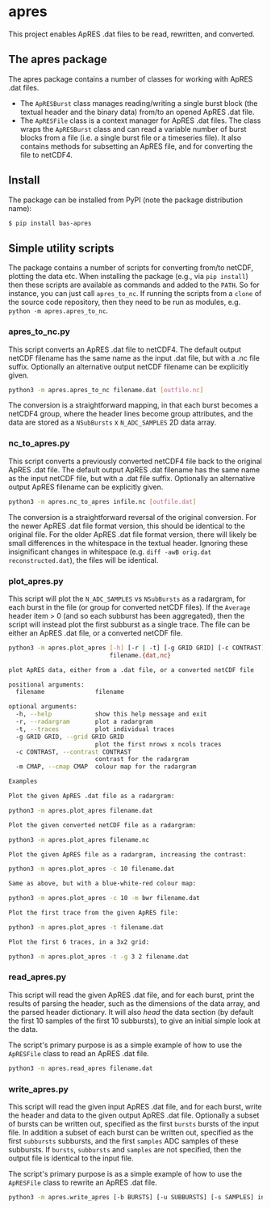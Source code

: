 # apres

This project enables ApRES .dat files to be read, rewritten, and converted.

## The apres package

The apres package contains a number of classes for working with ApRES .dat files.

* The `ApRESBurst` class manages reading/writing a single burst block (the textual header and the binary data) from/to an opened ApRES .dat file.
* The `ApRESFile` class is a context manager for ApRES .dat files.  The class wraps the `ApRESBurst` class and can read a variable number of burst blocks from a file (i.e. a single burst file or a timeseries file).  It also contains methods for subsetting an ApRES file, and for converting the file to netCDF4.

## Install

The package can be installed from PyPI (note the package distribution name):

```bash
$ pip install bas-apres
```

## Simple utility scripts

The package contains a number of scripts for converting from/to netCDF, plotting the data etc.  When installing the package (e.g., via `pip install`) then these scripts are available as commands and added to the `PATH`.  So for instance, you can just call `apres_to_nc`.  If running the scripts from a `clone` of the source code repository, then they need to be run as modules, e.g. `python -m apres.apres_to_nc`.

### apres_to_nc.py

This script converts an ApRES .dat file to netCDF4.  The default output netCDF filename has the same name as the input .dat file, but with a .nc file suffix.  Optionally an alternative output netCDF filename can be explicitly given.

```bash
python3 -m apres.apres_to_nc filename.dat [outfile.nc]
```

The conversion is a straightforward mapping, in that each burst becomes a netCDF4 group, where the header lines become group attributes, and the data are stored as a `NSubBursts` x `N_ADC_SAMPLES` 2D data array.

### nc_to_apres.py

This script converts a previously converted netCDF4 file back to the original ApRES .dat file.  The default output ApRES .dat filename has the same name as the input netCDF file, but with a .dat file suffix.  Optionally an alternative output ApRES filename can be explicitly given.

```bash
python3 -m apres.nc_to_apres infile.nc [outfile.dat]
```

The conversion is a straightforward reversal of the original conversion.  For the newer ApRES .dat file format version, this should be identical to the original file.  For the older ApRES .dat file format version, there will likely be small differences in the whitespace in the textual header.  Ignoring these insignificant changes in whitespace (e.g. `diff -awB orig.dat reconstructed.dat`), the files will be identical.

### plot_apres.py

This script will plot the `N_ADC_SAMPLES` vs `NSubBursts` as a radargram, for each burst in the file (or group for converted netCDF files).  If the `Average` header item > 0 (and so each subburst has been aggregated), then the script will instead plot the first subburst as a single trace.  The file can be either an ApRES .dat file, or a converted netCDF file.

```bash
python3 -m apres.plot_apres [-h] [-r | -t] [-g GRID GRID] [-c CONTRAST] [-m CMAP]
                            filename.{dat,nc}

plot ApRES data, either from a .dat file, or a converted netCDF file

positional arguments:
  filename              filename

optional arguments:
  -h, --help            show this help message and exit
  -r, --radargram       plot a radargram
  -t, --traces          plot individual traces
  -g GRID GRID, --grid GRID GRID
                        plot the first nrows x ncols traces
  -c CONTRAST, --contrast CONTRAST
                        contrast for the radargram
  -m CMAP, --cmap CMAP  colour map for the radargram

Examples

Plot the given ApRES .dat file as a radargram:

python3 -m apres.plot_apres filename.dat

Plot the given converted netCDF file as a radargram:

python3 -m apres.plot_apres filename.nc

Plot the given ApRES file as a radargram, increasing the contrast:

python3 -m apres.plot_apres -c 10 filename.dat

Same as above, but with a blue-white-red colour map:

python3 -m apres.plot_apres -c 10 -m bwr filename.dat

Plot the first trace from the given ApRES file:

python3 -m apres.plot_apres -t filename.dat

Plot the first 6 traces, in a 3x2 grid:

python3 -m apres.plot_apres -t -g 3 2 filename.dat
```

### read_apres.py

This script will read the given ApRES .dat file, and for each burst, print the results of parsing the header, such as the dimensions of the data array, and the parsed header dictionary.  It will also *head* the data section (by default the first 10 samples of the first 10 subbursts), to give an initial simple look at the data.

The script's primary purpose is as a simple example of how to use the `ApRESFile` class to read an ApRES .dat file.

```bash
python3 -m apres.read_apres filename.dat
```

### write_apres.py

This script will read the given input ApRES .dat file, and for each burst, write the header and data to the given output ApRES .dat file.  Optionally a subset of bursts can be written out, specified as the first `bursts` bursts of the input file.  In addition a subset of each burst can be written out, specified as the first `subbursts` subbursts, and the first `samples` ADC samples of these subbursts.  If `bursts`, `subbursts` and `samples` are not specified, then the output file is identical to the input file.

The script's primary purpose is as a simple example of how to use the `ApRESFile` class to rewrite an ApRES .dat file.

```bash
python3 -m apres.write_apres [-b BURSTS] [-u SUBBURSTS] [-s SAMPLES] infile.dat outfile.dat
```


